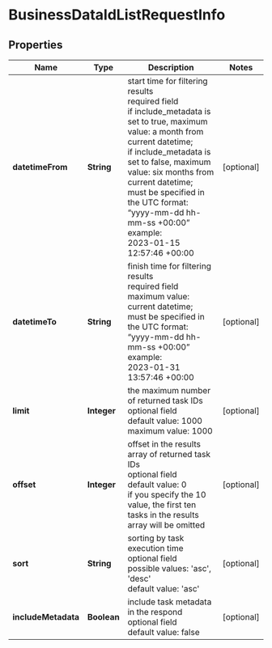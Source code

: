 # BusinessDataIdListRequestInfo


## Properties

| Name | Type | Description | Notes |
|------------ | ------------- | ------------- | -------------|
**datetimeFrom** | **String** | start time for filtering results<br>required field<br>if include_metadata is set to true, maximum value: a month from current datetime;<br>if include_metadata is set to false, maximum value: six months from current datetime;<br>must be specified in the UTC format: “yyyy-mm-dd hh-mm-ss +00:00”<br>example:<br>2023-01-15 12:57:46 +00:00 |[optional]|
**datetimeTo** | **String** | finish time for filtering results<br>required field<br>maximum value: current datetime;<br>must be specified in the UTC format: “yyyy-mm-dd hh-mm-ss +00:00”<br>example:<br>2023-01-31 13:57:46 +00:00 |[optional]|
**limit** | **Integer** | the maximum number of returned task IDs<br>optional field<br>default value: 1000<br>maximum value: 1000 |[optional]|
**offset** | **Integer** | offset in the results array of returned task IDs<br>optional field<br>default value: 0<br>if you specify the 10 value, the first ten tasks in the results array will be omitted |[optional]|
**sort** | **String** | sorting by task execution time<br>optional field<br>possible values: 'asc', 'desc'<br>default value: 'asc' |[optional]|
**includeMetadata** | **Boolean** | include task metadata in the respond<br>optional field<br>default value: false |[optional]|